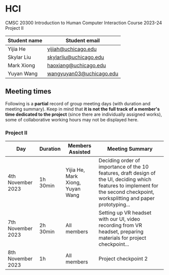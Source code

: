 # HCI
CMSC 20300 Introduction to Human Computer Interaction Course 2023-24 Project II

| Student name | Student email |
| --- | --- |
| Yijia He | yijiah@uchicago.edu |
| Skylar Liu | skylarliu@uchicago.edu |
| Mark Xiong | haoxiang@uchicago.edu |
| Yuyan Wang | wangyuyan03@uchicago.edu |

## Meeting times
Following is a **partial** record of group meeting days (with duration and meeting summary). Keep in mind that **it is not the full track of a member's time dedicated to the project** (since there are individually assigned works), some of collaborative working hours may not be displayed here.

### Project II

| Day | Duration | Members Assisted | Meeting Summary |
| --- | --- | --- | --- |
| 4th November 2023 | 1h 30min | Yijia He, Mark Xiong, Yuyan Wang | Deciding order of importance of the 10 features, draft design of the UI, deciding which features to implement for the second checkpoint, worksplitting and paper prototyping... |
| 7th November 2023 | 2h 30min | All members | Setting up VR headset with our UI, video recording from VR headset, preparing materials for project checkpoint... |
| 8th November 2023 | 1h | All members | Project checkpoint 2 |